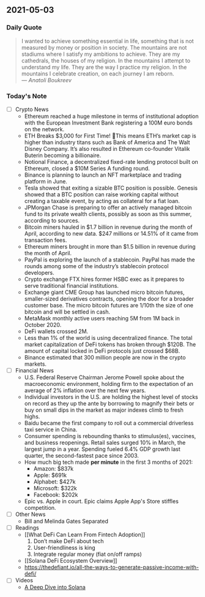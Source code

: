 ## 2021-05-03 

### Daily Quote
> I wanted to achieve something essential in life, something that is not measured by money or position in society. The mountains are not stadiums where I satisfy my ambitions to achieve. They are my cathedrals, the houses of my religion. In the mountains I attempt to understand my life. They are the way I practice my religion. In the mountains I celebrate creation, on each journey I am reborn.  
> &mdash; <cite>Anatoli Boukreev</cite>

### Today's Note
- [ ] Crypto News
	- Ethereum reached a huge milestone in terms of institutional adoption with the European Investment Bank registering a 100M euro bonds on the network.
	- ETH Breaks $3,000 for First Time! 🚀This means ETH’s market cap is higher than industry titans such as Bank of America and The Walt Disney Company. It’s also resulted in Ethereum co-founder Vitalik Buterin becoming a billionaire.
	- Notional Finance, a decentralized fixed-rate lending protocol built on Ethereum, closed a $10M Series A funding round.
	- Binance is planning to launch an NFT marketplace and trading platform in June.
	- Tesla showed that exiting a sizable BTC position is possible. Genesis showed that a BTC position can raise working capital without creating a taxable event, by acting as collateral for a fiat loan.
	- JPMorgan Chase is preparing to offer an actively managed bitcoin fund to its private wealth clients, possibly as soon as this summer, according to sources.
	- Bitcoin miners hauled in $1.7 billion in revenue during the month of April, according to new data. $247 millions or 14.51% of it came from transaction fees.
	- Ethereum miners brought in more than $1.5 billion in revenue during the month of April.
	- PayPal is exploring the launch of a stablecoin. PayPal has made the rounds among some of the industry’s stablecoin protocol developers.
	- Crypto exchange FTX hires former HSBC exec as it prepares to serve traditional financial institutions.
	- Exchange giant CME Group has launched micro bitcoin futures, smaller-sized derivatives contracts, opening the door for a broader customer base. The micro bitcoin futures are 1/10th the size of one bitcoin and will be settled in cash.
	- MetaMask monthly active users reaching 5M from 1M back in October 2020.
	- DeFi wallets crossed 2M.
	- Less than 1% of the world is using decentralized finance. The total market capitalization of DeFi tokens has broken through $120B. The amount of capital locked in DeFi protocols just crossed $68B.
	- Binance estimated that 300 million people are now in the crypto markets.
- [ ] Financial News
	- U.S. Federal Reserve Chairman Jerome Powell spoke about the macroeconomic environment, holding firm to the expectation of an average of 2% inflation over the next few years.
	- Individual investors in the U.S. are holding the highest level of stocks on record as they up the ante by borrowing to magnify their bets or buy on small dips in the market as major indexes climb to fresh highs.
	- Baidu became the first company to roll out a commercial driverless taxi service in China.
	- Consumer spending is rebounding thanks to stimulus(es), vaccines, and business reopenings. Retail sales surged 10% in March, the largest jump in a year. Spending fueled 6.4% GDP growth last quarter, the second-fastest pace since 2003.
	- How much big tech made **per minute** in the first 3 months of 2021:
		- Amazon: $837k
		- Apple: $691k
		- Alphabet: $427k
		- Microsoft: $322k
		- Facebook: $202k
	- Epic vs. Apple in court. Epic claims Apple App's Store stiffles competition.
- [ ] Other News
	- Bill and Melinda Gates Separated
- [ ] Readings
	- [[What DeFi Can Learn From Fintech Adoption]]
		1. Don’t make DeFi about tech
		2. User-friendliness is king
		3. Integrate regular money (fiat on/off ramps)
	- [[Solana DeFi Ecosystem Overview]]
	- https://thedefiant.io/all-the-ways-to-generate-passive-income-with-defi/
- [ ] Videos
	- [A Deep Dive into Solana](https://www.youtube.com/watch?v=jcVek9OnVjw)